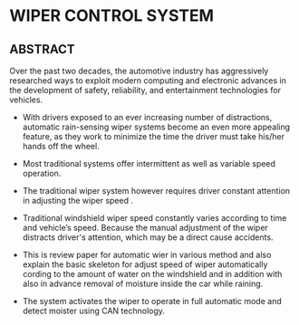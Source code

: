 # WIPER CONTROL SYSTEM
## ABSTRACT

Over the past two decades, the automotive industry has
aggressively researched ways to exploit modern computing
and electronic advances in the development of safety,
reliability, and entertainment technologies for vehicles.

* With
  drivers exposed to an ever increasing number of distractions,
  automatic rain-sensing wiper systems become an even more
  appealing feature, as they work to minimize the time the
  driver must take his/her hands off the wheel.

* Most traditional
  systems offer intermittent as well as variable speed operation.

* The traditional wiper system however requires driver constant
  attention in adjusting the wiper speed .

* Traditional windshield
  wiper speed constantly varies according to time and vehicle’s
  speed. Because the manual adjustment of the wiper distracts
  driver's attention, which may be a direct cause accidents.

* This
  is review paper for automatic wier in various method and also
  explain the basic skeleton for adjust speed of wiper
  automatically cording to the amount of water on the
  windshield and in addition with also in advance removal of
  moisture inside the car while raining.

* The system activates the
  wiper to operate in full automatic mode and detect moister
  using CAN technology.
